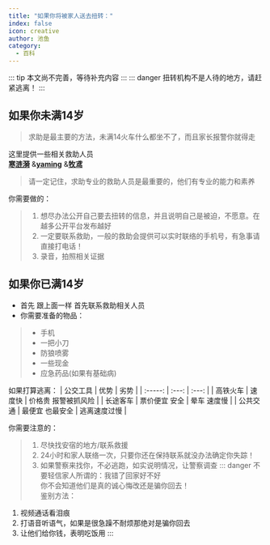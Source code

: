 ```yaml
---
title: "如果你将被家人送去扭转："
index: false
icon: creative
author: 池鱼
category:
  - 百科
---
```

::: tip
本文尚不完善，等待补充内容
:::
::: danger
扭转机构不是人待的地方，请赶紧逃离！
:::

## 如果你未满14岁
> 求助是最主要的方法，未满14火车什么都坐不了，而且家长报警你就得走

这里提供一些相关救助人员<br>
**[寒涟漪]("https://x.com/HANLIANYI331")**
&**[yaming]("https://x.com/yaming00742313")**
&**[牧鸢]("https://x.com/LwrDHYyuxR22499")**

> 请一定记住，求助专业的救助人员是最重要的，他们有专业的能力和素养

你需要做的：
>1. 想尽办法公开自己要去扭转的信息，并且说明自己是被迫，不愿意。在越多公开平台发布越好<br>
>2. 一定要联系救助，一般的救助会提供可以实时联络的手机号，有急事请直接打电话！<br>
>3. 录音，拍照相关证据

## 如果你已满14岁
- 首先 跟上面一样 首先联系救助相关人员
- 你需要准备的物品：
> - 手机
> - 一把小刀
> - 防狼喷雾
> - 一些现金
> - 应急药品(如果有基础病)

如果打算逃离：
| 公交工具 | 优势 | 劣势 |
| :-----: | :---: | :---: |
| 高铁火车 | 速度快 | 价格贵 报警被抓风险 |
| 长途客车 | 票价便宜 安全 | 晕车 速度慢 |
| 公共交通 | 最便宜 也最安全 | 逃离速度过慢 |

你需要注意的：
> 1. 尽快找安宿的地方/联系救援
> 2. 24小时和家人联络一次，只要你还在保持联系就没办法确定你失踪！
> 3. 如果警察来找你，不必逃跑，如实说明情况，让警察调查
::: danger
不要轻信家人所谓的：我错了回家好不好<br>
你不会知道他们是真的诚心悔改还是骗你回去！<br>
鉴别方法：
1. 视频通话看泪痕
2. 打语音听语气，如果是很急躁不耐烦那绝对是骗你回去
3. 让他们给你钱，表明吃饭用
:::